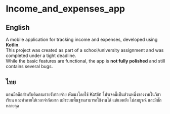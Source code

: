 # Income_and_expenses_app

## English
A mobile application for tracking income and expenses, developed using **Kotlin**.  
This project was created as part of a school/university assignment and was completed under a tight deadline.  
While the basic features are functional, the app is **not fully polished** and still contains several bugs.

## ไทย
แอพมือถือสำหรับติดตามรายรับรายจ่าย พัฒนาโดยใช้ Kotlin
โปรเจคนี้เป็นส่วนหนึ่งของงานในวิชาเรียน และทำภายใต้เวลาจำกัดมาก
แม้ระบบพื้นฐานสามารถใช้งานได้ แต่แอพยัง ไม่สมบูรณ์ และมีบั๊กหลายจุด
